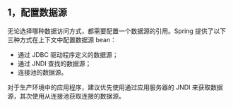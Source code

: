 ## 1，配置数据源 ##

无论选择哪种数据访问方式，都需要配置一个数据源的引用。Spring 提供了以下三种方式在上下文中配置数据源 bean：

* 通过 JDBC 驱动程序定义的数据源；
* 通过 JNDI 查找的数据源；
* 连接池的数据源。

对于生产环境中的应用程序，建议优先使用通过应用服务器的 JNDI 来获取数据源，其次使用从连接池获取连接的数据源。
